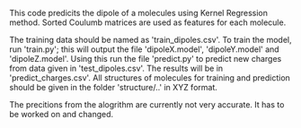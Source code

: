 This code predicits the dipole of a molecules using Kernel Regression method. Sorted Coulumb matrices are used as features for each 
molecule.

The training data should be named as 'train_dipoles.csv'. To train the model, run 'train.py'; this will output the file 'dipoleX.model', 
'dipoleY.model' and 'dipoleZ.model'. Using this run the file 'predict.py' to predict new charges from data given in 'test_dipoles.csv'.
The results will be in 'predict_charges.csv'. All structures of molecules for training and prediction should be given in the folder 
'structure/..' in XYZ format.

The precitions from the alogrithm are currently not very accurate. It has to be worked on and changed.
